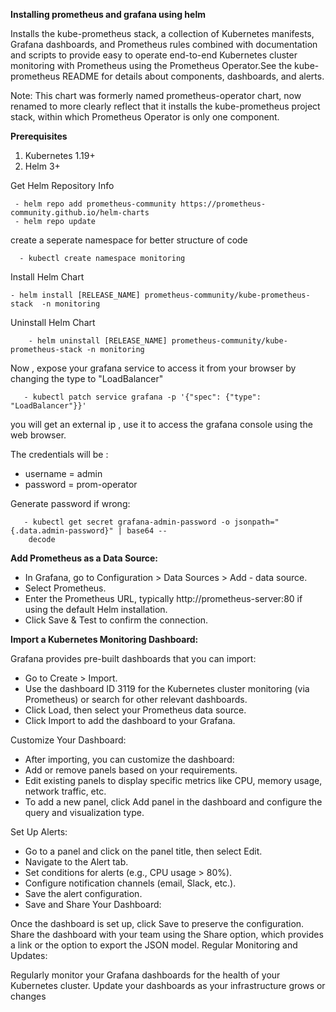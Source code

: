 **Installing prometheus and grafana using helm**

Installs the kube-prometheus stack, a collection of Kubernetes manifests, Grafana dashboards, and Prometheus rules combined with documentation and scripts to provide easy to operate end-to-end Kubernetes cluster monitoring with Prometheus using the Prometheus Operator.See the kube-prometheus README for details about components, dashboards, and alerts.

Note: This chart was formerly named prometheus-operator chart, now renamed to more clearly reflect that it installs the kube-prometheus project stack, within which Prometheus Operator is only one component.

**Prerequisites**
1. Kubernetes 1.19+
2. Helm 3+

Get Helm Repository Info
   ```
    - helm repo add prometheus-community https://prometheus-community.github.io/helm-charts
    - helm repo update
   ```
                        

create a seperate namespace for better structure of code
  ```
    - kubectl create namespace monitoring
  ```

Install Helm Chart
  ``` 
  - helm install [RELEASE_NAME] prometheus-community/kube-prometheus-stack  -n monitoring
``` 


Uninstall Helm Chart
  ```
      - helm uninstall [RELEASE_NAME] prometheus-community/kube-prometheus-stack -n monitoring 
  ```


Now , expose your grafana service to access it from your browser by changing the type to "LoadBalancer"
   
  ```
     - kubectl patch service grafana -p '{"spec": {"type": "LoadBalancer"}}'
  ```

 you will get an external ip , use it to access the grafana console using the web browser. 

 The credentials will be :
  
   - username = admin
   - password = prom-operator

 Generate password if wrong:
```
   - kubectl get secret grafana-admin-password -o jsonpath="{.data.admin-password}" | base64 -- 
    decode
 ```

**Add Prometheus as a Data Source:**

   - In Grafana, go to Configuration > Data Sources > Add - data source.
   - Select Prometheus.
   - Enter the Prometheus URL, typically http://prometheus-server:80 if using the default Helm installation.
   - Click Save & Test to confirm the connection.

**Import a Kubernetes Monitoring Dashboard:**

Grafana provides pre-built dashboards that you can import:

   - Go to Create > Import.
   - Use the dashboard ID 3119 for the Kubernetes cluster monitoring (via Prometheus) or search for other relevant dashboards.
   - Click Load, then select your Prometheus data source.
   - Click Import to add the dashboard to your Grafana.

Customize Your Dashboard:

   - After importing, you can customize the dashboard:
   - Add or remove panels based on your requirements.
   - Edit existing panels to display specific metrics like CPU, memory usage, network traffic, etc.
   - To add a new panel, click Add panel in the dashboard and configure the query and visualization type.

Set Up Alerts:

   - Go to a panel and click on the panel title, then select Edit.
   - Navigate to the Alert tab.
   - Set conditions for alerts (e.g., CPU usage > 80%).
   - Configure notification channels (email, Slack, etc.).
   - Save the alert configuration.
   - Save and Share Your Dashboard:

Once the dashboard is set up, click Save to preserve the configuration.
Share the dashboard with your team using the Share option, which provides a link or the option to export the JSON model.
Regular Monitoring and Updates:

Regularly monitor your Grafana dashboards for the health of your Kubernetes cluster.
Update your dashboards as your infrastructure grows or changes   
  


